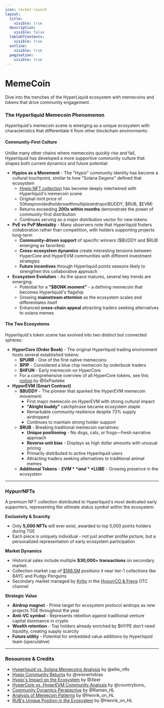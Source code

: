 ```yaml
---
icon: rocket-launch
layout:
  title:
    visible: true
  description:
    visible: false
  tableOfContents:
    visible: true
  outline:
    visible: true
  pagination:
    visible: true
---
```


# MemeCoin

Dive into the trenches of the HyperLiquid ecosystem with memecoins and tokens that drive community engagement.

### The Hyperliquid Memecoin Phenomenon

Hyperliquid's memecoin scene is emerging as a unique ecosystem with characteristics that differentiate it from other blockchain environments:

#### Community-First Culture

Unlike many other chains where memecoins quickly rise and fall, Hyperliquid has developed a more supportive community culture that shapes both current dynamics and future potential:

* **Hypios as a Movement** - The "Hypio" community identity has become a cultural touchpoint, similar to how "Solana Degens" defined that ecosystem
  * [Hypio NFT collection](https://drip.trade/collections/hypio) has become deeply intertwined with Hyperliquid's memecoin scene
  * Original mint price of $50 has provided holders with multiple airdrops ($BUDDY, $RUB, $EVM)
  * Returns exceeding **200x within months** demonstrate the power of community-first distribution
  * Continues serving as a major distribution vector for new tokens
* **PvE vs PvP Mentality** - Many observers note that Hyperliquid fosters collaboration rather than competition, with holders supporting projects long-term
  * **Community-driven support** of specific winners ($BUDDY and $RUB emerging as favorites)
  * **Cross-ecosystem dynamics** create interesting tensions between HyperCore and HyperEVM communities with different investment strategies
  * **Future incentives** through Hyperliquid points seasons likely to strengthen this collaborative approach
* **Ecosystem Evolution** - As the space matures, several key trends are emerging:
  * Potential for a **"$BONK moment"** - a defining memecoin that becomes Hyperliquid's flagship
  * Growing **mainstream attention** as the ecosystem scales and differentiates itself
  * Enhanced **cross-chain appeal** attracting traders seeking alternatives to solana memes

#### The Two Ecosystems

Hyperliquid's token scene has evolved into two distinct but connected spheres:

* **HyperCore (Order Book)** - The original Hyperliquid trading environment hosts several established tokens:
  * **$PURR** - One of the first native memecoins
  * **$PIP** - Considered a blue chip memecoin by orderbook traders
  * **$HFUN** - Early memecoin on HyperCore
  * For a comprehensive overview of all HyperCore tokens, see this [notion](https://0xpasteke.notion.site/68a1348a53c14e6fbd405036128037f5?v=26e777a949c34b6090b888ed20627295) by @0xPasteke
* **HyperEVM (Smart Contract)**
  * **$BUDDY** - The pioneer that sparked the HyperEVM memecoin movement:
    * First major memecoin on HyperEVM with strong cultural impact
    * **"Alright buddy"** catchphrase became ecosystem staple
    * Remarkable community resilience despite 73% supply airdropped
    * Continues to maintain strong holder support
  * **$RUB** - Breaking traditional memecoin narratives:
    * **Unique positioning** - No dogs, cats, or frogs—fresh narrative approach
    * **Reverse unit bias** - Displays as high dollar amounts with unusual pricing
    * Primarily distributed to active Hyperliquid users
    * Attracting traders seeking alternatives to traditional animal memes
  * **Additional Tokens** - **$EVM** and **$LUBE** - Growing presence in the ecosystem

***

### HypurrNFTs

A premium NFT collection distributed to Hyperliquid's most dedicated early supporters, representing the ultimate status symbol within the ecosystem:

**Exclusivity & Scarcity**

* Only **5,000 NFTs** will ever exist, awarded to top 5,000 points holders during TGE
* Each piece is uniquely individual - not just another profile picture, but a personalized representation of early ecosystem participation

**Market Dynamics**

* Historical sales include multiple **$30,000+ transactions** on secondary market.
* Collection market cap of [$166.5M](https://x.com/Keisan_Crypto/status/1921583264034099381) positions it near tier-1 collections like BAYC and Pudgy Penguins
* Secondary market managed by [Kirby](https://x.com/kirbyongeo) in the [HypurrCO & Frens](https://t.me/+kQPx4WNpHEk4MmRl) OTC channel

**Strategic Value**

* **Airdrop magnet** - Prime target for ecosystem protocol airdrops as new projects TGE throughout the year
* **Anti-VC symbol** - Represents rebellion against traditional venture capital dominance in crypto
* **Wealth retention** - Top holders already enriched by $HYPE don't need liquidity, creating supply scarcity
* **Future utility** - Potential for embedded value additions by Hyperliquid team (speculative)

***

### Resources & Credits

* [Hyperliquid vs. Solana Memecoins Analysis](https://x.com/ellie_nfts/status/1920343169184772225) by @ellie\_nfts
* [Hypio Community Returns](https://x.com/reisnertobias/status/1920062937026179233) by @reisnertobias
* [Hypio's Impact on the Ecosystem](https://x.com/Xeer/status/1920515447440744855) by @Xeer
* [HyperCore vs. HyperEVM Community Analysis](https://x.com/countrybuns_/status/1921198849843925079) by @countrybuns\_
* [Community Dynamics Perspective](https://x.com/Ramen_HL/status/1919093857112994111) by @Ramen\_HL
* [Analysis of Memecoin Patterns](https://x.com/Henrik_on_HL/status/1921524591136059831) by @Henrik\_on\_HL
* [RUB's Unique Position in the Ecosystem](https://x.com/Henrik_on_HL/status/1919069044927267164) by @Henrik\_on\_HL
